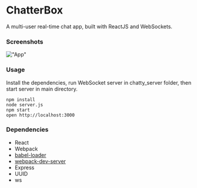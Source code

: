 ChatterBox
=====================

A multi-user real-time chat app, built with ReactJS and WebSockets.

### Screenshots
!["App"](https://github.com/j-dowell/chatty/blob/master/docs/chatty_appv2.gif?raw=true)

### Usage

Install the dependencies, run WebSocket server in chatty_server folder, then start server in main directory.

```
npm install
node server.js
npm start
open http://localhost:3000
```

### Dependencies

* React
* Webpack
* [babel-loader](https://github.com/babel/babel-loader)
* [webpack-dev-server](https://github.com/webpack/webpack-dev-server)
* Express
* UUID
* ws
